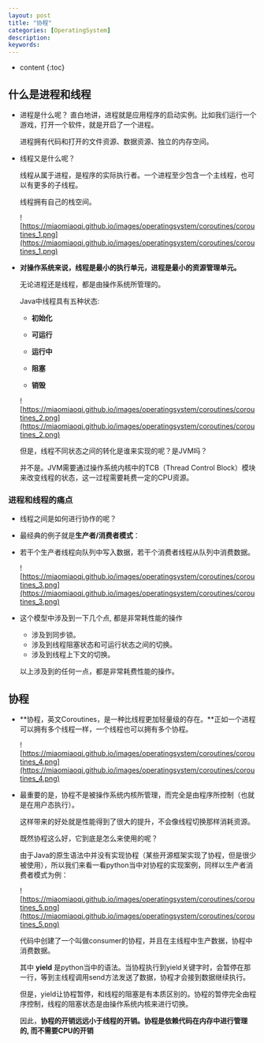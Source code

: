 ```yaml
---
layout: post
title: "协程"
categories: [OperatingSystem]
description:
keywords:
---
```


* content
{:toc} 
## **什么是进程和线程**

* 进程是什么呢？
  直白地讲，进程就是应用程序的启动实例。比如我们运行一个游戏，打开一个软件，就是开启了一个进程。

  进程拥有代码和打开的文件资源、数据资源、独立的内存空间。

* 线程又是什么呢？

  线程从属于进程，是程序的实际执行者。一个进程至少包含一个主线程，也可以有更多的子线程。

  线程拥有自己的栈空间。

  ![https://miaomiaoqi.github.io/images/operatingsystem/coroutines/coroutines_1.png](https://miaomiaoqi.github.io/images/operatingsystem/coroutines/coroutines_1.png)

* **对操作系统来说，线程是最小的执行单元，进程是最小的资源管理单元。**

  无论进程还是线程，都是由操作系统所管理的。

  Java中线程具有五种状态:

  * **初始化**

  * **可运行**

  * **运行中**

  * **阻塞**

  * **销毁**

  ![https://miaomiaoqi.github.io/images/operatingsystem/coroutines/coroutines_2.png](https://miaomiaoqi.github.io/images/operatingsystem/coroutines/coroutines_2.png)

  但是，线程不同状态之间的转化是谁来实现的呢？是JVM吗？

  并不是。JVM需要通过操作系统内核中的TCB（Thread Control Block）模块来改变线程的状态，这一过程需要耗费一定的CPU资源。

### 进程和线程的痛点

* 线程之间是如何进行协作的呢？

* 最经典的例子就是**生产者/消费者模式**：

* 若干个生产者线程向队列中写入数据，若干个消费者线程从队列中消费数据。

	![https://miaomiaoqi.github.io/images/operatingsystem/coroutines/coroutines_3.png](https://miaomiaoqi.github.io/images/operatingsystem/coroutines/coroutines_3.png)

* 这个模型中涉及到一下几个点, 都是非常耗性能的操作

	* 涉及到同步锁。
	* 涉及到线程阻塞状态和可运行状态之间的切换。
	* 涉及到线程上下文的切换。

	以上涉及到的任何一点，都是非常耗费性能的操作。

## 协程

* **协程，英文Coroutines，是一种比线程更加轻量级的存在。**正如一个进程可以拥有多个线程一样，一个线程也可以拥有多个协程。

	![https://miaomiaoqi.github.io/images/operatingsystem/coroutines/coroutines_4.png](https://miaomiaoqi.github.io/images/operatingsystem/coroutines/coroutines_4.png)

* 最重要的是，协程不是被操作系统内核所管理，而完全是由程序所控制（也就是在用户态执行）。

	这样带来的好处就是性能得到了很大的提升，不会像线程切换那样消耗资源。

	既然协程这么好，它到底是怎么来使用的呢？

	由于Java的原生语法中并没有实现协程（某些开源框架实现了协程，但是很少被使用），所以我们来看一看python当中对协程的实现案例，同样以生产者消费者模式为例：

	![https://miaomiaoqi.github.io/images/operatingsystem/coroutines/coroutines_5.png](https://miaomiaoqi.github.io/images/operatingsystem/coroutines/coroutines_5.png)

	代码中创建了一个叫做consumer的协程，并且在主线程中生产数据，协程中消费数据。

	其中 **yield** 是python当中的语法。当协程执行到yield关键字时，会暂停在那一行，等到主线程调用send方法发送了数据，协程才会接到数据继续执行。

	但是，yield让协程暂停，和线程的阻塞是有本质区别的。协程的暂停完全由程序控制，线程的阻塞状态是由操作系统内核来进行切换。

	因此，**协程的开销远远小于线程的开销。协程是依赖代码在内存中进行管理的, 而不需要CPU的开销**

​	